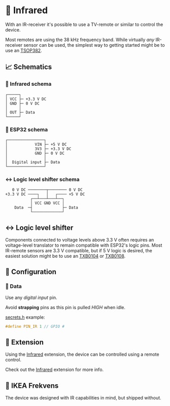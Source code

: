 # 🔴 Infrared

With an IR-receiver it's possible to use a TV-remote or similar to control the device.

Most remotes are using the 38 kHz frequency band.
While virtually *any* IR-receiver sensor can be used, the simplest way to getting started might be to use an [TSOP382](https://www.adafruit.com/product/157).

## 📈 Schematics

### 🔴 Infrared schema

```text
┌─────┐
│ VCC ├─ +3.3 V DC
│ GND ├─ 0 V DC
│     │
│ OUT ├─ Data
└─────┘
```

### 🧠 ESP32 schema

```text
┌────────────────┐
│            VIN ├─ +5 V DC
│            3V3 ├─ +3.3 V DC
│            GND ├─ 0 V DC
│                │
│  Digital input ├─ Data
└────────────────┘
```

### ↔️ Logic level shifter schema

```text
   0 V DC ────────┬──────── 0 V DC
+3.3 V DC ────┐   │   ┌──── +5 V DC
           ┌──┴───┴───┴──┐
           │ VCC GND VCC │
    Data  ─┤             ├─ Data
           └─────────────┘
```

## ↔️ Logic level shifter

Components connected to voltage levels above 3.3 V often requires an voltage-level translator to remain compatible with ESP32's logic pins.
Most IR-remote sensors are 3.3 V compatible, but if 5 V logic is desired, the easiest solution might be to use an [TXB0104](https://www.adafruit.com/product/1875) or [TXB0108](https://www.adafruit.com/product/395).

## 🔧 Configuration

### 🔴 Data

Use any *digital input* pin.

Avoid **strapping** pins as this pin is pulled *HIGH* when idle.

[secrets.h](../tree/main/firmware/include/config/secrets.h) example:

```h
#define PIN_IR 1 // GPIO #
```

## 🧩 Extension

Using the [Infrared](Extensions#-infrared) extension, the device can be controlled using a remote control.

Check out the [Infrared](Extensions#-infrared) extension for more info.

## 🚫 IKEA Frekvens

The device was designed with IR capabilities in mind, but shipped without.
